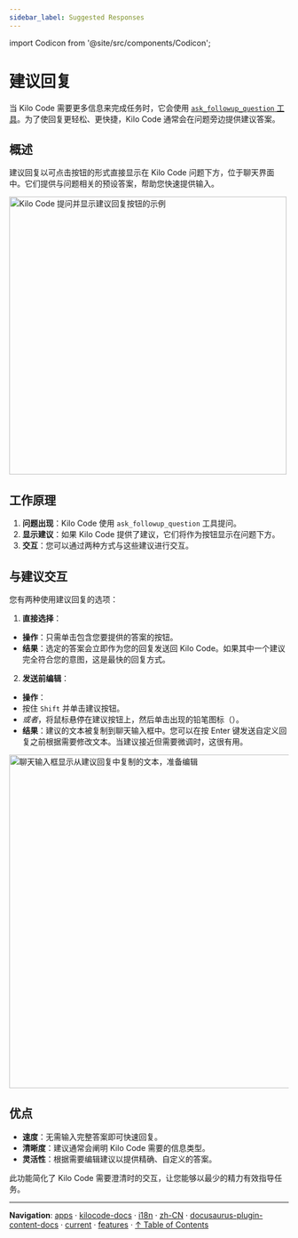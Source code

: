 ```yaml
---
sidebar_label: Suggested Responses
---
```


import Codicon from '@site/src/components/Codicon';

# 建议回复

当 Kilo Code 需要更多信息来完成任务时，它会使用 [`ask_followup_question` 工具](/features/tools/ask-followup-question)。为了使回复更轻松、更快捷，Kilo Code 通常会在问题旁边提供建议答案。

## 概述

建议回复以可点击按钮的形式直接显示在 Kilo Code 问题下方，位于聊天界面中。它们提供与问题相关的预设答案，帮助您快速提供输入。

<img src="/docs/img/suggested-responses/suggested-responses.png" alt="Kilo Code 提问并显示建议回复按钮的示例" width="500" />

## 工作原理

1.  **问题出现**：Kilo Code 使用 `ask_followup_question` 工具提问。
2.  **显示建议**：如果 Kilo Code 提供了建议，它们将作为按钮显示在问题下方。
3.  **交互**：您可以通过两种方式与这些建议进行交互。

## 与建议交互

您有两种使用建议回复的选项：

1.  **直接选择**：

- **操作**：只需单击包含您要提供的答案的按钮。
- **结果**：选定的答案会立即作为您的回复发送回 Kilo Code。如果其中一个建议完全符合您的意图，这是最快的回复方式。

2.  **发送前编辑**：

- **操作**：
- 按住 `Shift` 并单击建议按钮。
- _或者_，将鼠标悬停在建议按钮上，然后单击出现的铅笔图标（<Codicon name="edit" />）。
- **结果**：建议的文本被复制到聊天输入框中。您可以在按 Enter 键发送自定义回复之前根据需要修改文本。当建议接近但需要微调时，这很有用。

<img src="/docs/img/suggested-responses/suggested-responses-1.png" alt="聊天输入框显示从建议回复中复制的文本，准备编辑" width="600" />

## 优点

- **速度**：无需输入完整答案即可快速回复。
- **清晰度**：建议通常会阐明 Kilo Code 需要的信息类型。
- **灵活性**：根据需要编辑建议以提供精确、自定义的答案。

此功能简化了 Kilo Code 需要澄清时的交互，让您能够以最少的精力有效指导任务。

---

**Navigation**: [apps](../../../../../../../apps/) · [kilocode-docs](../../../../../../apps/kilocode-docs/) · [i18n](../../../../../apps/kilocode-docs/i18n/) · [zh-CN](../../../../apps/kilocode-docs/i18n/zh-CN/) · [docusaurus-plugin-content-docs](../../../apps/kilocode-docs/i18n/zh-CN/docusaurus-plugin-content-docs/) · [current](../../apps/kilocode-docs/i18n/zh-CN/docusaurus-plugin-content-docs/current/) · [features](../apps/kilocode-docs/i18n/zh-CN/docusaurus-plugin-content-docs/current/features/) · [↑ Table of Contents](#suggested-responses)
